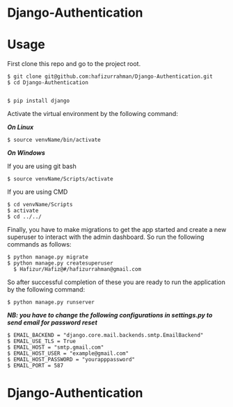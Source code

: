 # Django-Authentication 

Usage
=================

First clone this repo and go to the project root.

    $ git clone git@github.com:hafizurrahman/Django-Authentication.git
    $ cd Django-Authentication


    $ pip install django
    


Activate the virtual environment by the following command:


***On Linux***

    $ source venvName/bin/activate
    
***On Windows***

If you are using git bash

    $ source venvName/Scripts/activate
    
If you are using CMD

    $ cd venvName/Scripts
    $ activate
    $ cd ../../
    

Finally, you have to make migrations to get the app started and create a new superuser to interact with the admin dashboard.
So run the following commands as follows:

    $ python manage.py migrate
    $ python manage.py createsuperuser
      $ Hafizur/Hafiz@#/hafizurrahman@gmail.com

So after successful completion of these you are ready to run the application by the following command:

    $ python manage.py runserver
  

***NB: you have to change the following configurations in settings.py to send email for password reset***


    $ EMAIL_BACKEND = "django.core.mail.backends.smtp.EmailBackend"
    $ EMAIL_USE_TLS = True
    $ EMAIL_HOST = "smtp.gmail.com"
    $ EMAIL_HOST_USER = "example@gmail.com"
    $ EMAIL_HOST_PASSWORD = "yourapppassword"
    $ EMAIL_PORT = 587


# Django-Authentication
